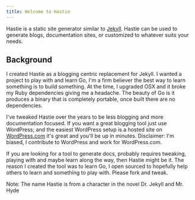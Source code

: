 ```yaml
---
title: Welcome to Hastie
---
```


Hastie is a static site generator similar to [Jekyll](https://github.com/mojombo/jekyll). Hastie can be used to generate blogs, documentation sites, or customized to whatever suits your needs.


## Background

I created Hastie as a blogging centric replacement for Jekyll. I wanted a project to play with and learn Go, I'm a firm believer the best way to learn something is to build something. At the time, I upgraded OSX and it broke my Ruby dependencies giving me a headache. The beauty of Go is it produces a binary that is completely portable, once built there are no dependencies.

I've tweaked Hastie over the years to be less blogging and more documentation focused. If you want a great blogging tool just use WordPress; and the easiest WordPress setup is a hosted site on [WordPress.com](http://wordpress.com) it's great and you'll be up in minutes. Disclaimer: I'm biased, I contribute to WordPress and work for WordPress.com.

If you are looking for a tool to generate docs, probably requires tweaking, playing with and maybe learn along the way, then Hastie might be it. The reason I created the tool was to learn Go, I open sourced to hopefully help others to learn and something to play with. Please fork and tweak.

Note: The name Hastie is from a character in the novel Dr. Jekyll and Mr. Hyde
